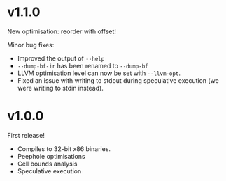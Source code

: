 # v1.1.0

New optimisation: reorder with offset!

Minor bug fixes:

* Improved the output of `--help`
* `--dump-bf-ir` has been renamed to `--dump-bf`
* LLVM optimisation level can now be set with `--llvm-opt`.
* Fixed an issue with writing to stdout during speculative execution
  (we were writing to stdin instead).

# v1.0.0

First release!

* Compiles to 32-bit x86 binaries.
* Peephole optimisations
* Cell bounds analysis
* Speculative execution
